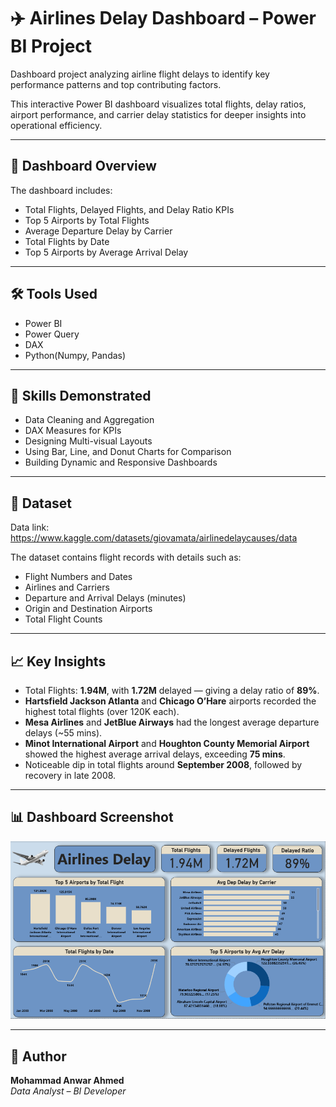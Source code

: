 # ✈️ Airlines Delay Dashboard – Power BI Project  

Dashboard project analyzing airline flight delays to identify key performance patterns and top contributing factors.  

This interactive Power BI dashboard visualizes total flights, delay ratios, airport performance, and carrier delay statistics for deeper insights into operational efficiency.  

---

## 📌 Dashboard Overview  

The dashboard includes:  
- Total Flights, Delayed Flights, and Delay Ratio KPIs  
- Top 5 Airports by Total Flights  
- Average Departure Delay by Carrier  
- Total Flights by Date  
- Top 5 Airports by Average Arrival Delay  

---

## 🛠️ Tools Used  
- Power BI  
- Power Query  
- DAX
- Python(Numpy, Pandas)  

---

## 🧠 Skills Demonstrated  
- Data Cleaning and Aggregation  
- DAX Measures for KPIs  
- Designing Multi-visual Layouts  
- Using Bar, Line, and Donut Charts for Comparison  
- Building Dynamic and Responsive Dashboards  

---

## 📂 Dataset 

Data link: https://www.kaggle.com/datasets/giovamata/airlinedelaycauses/data

The dataset contains flight records with details such as:  
- Flight Numbers and Dates  
- Airlines and Carriers  
- Departure and Arrival Delays (minutes)  
- Origin and Destination Airports  
- Total Flight Counts  

---

## 📈 Key Insights  

- Total Flights: **1.94M**, with **1.72M** delayed — giving a delay ratio of **89%**.  
- **Hartsfield Jackson Atlanta** and **Chicago O’Hare** airports recorded the highest total flights (over 120K each).  
- **Mesa Airlines** and **JetBlue Airways** had the longest average departure delays (~55 mins).  
- **Minot International Airport** and **Houghton County Memorial Airport** showed the highest average arrival delays, exceeding **75 mins**.  
- Noticeable dip in total flights around **September 2008**, followed by recovery in late 2008.  

---

## 📊 Dashboard Screenshot  

![](Dashboard.PNG)  
 
---

## 👤 Author  

**Mohammad Anwar Ahmed**  
*Data Analyst – BI Developer*  
